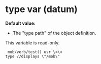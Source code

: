 # type var (datum)
**Default value:**
+   The \"type path\" of the object definition.


This variable is read-only. 
```
 mob/verb/test() usr \<\<
type //displays \"/mob\" 
```
